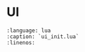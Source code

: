 # UI

```{literalinclude} ../../src/ui/ui_init.lua
:language: lua
:caption: `ui_init.lua`
:linenos:
```
